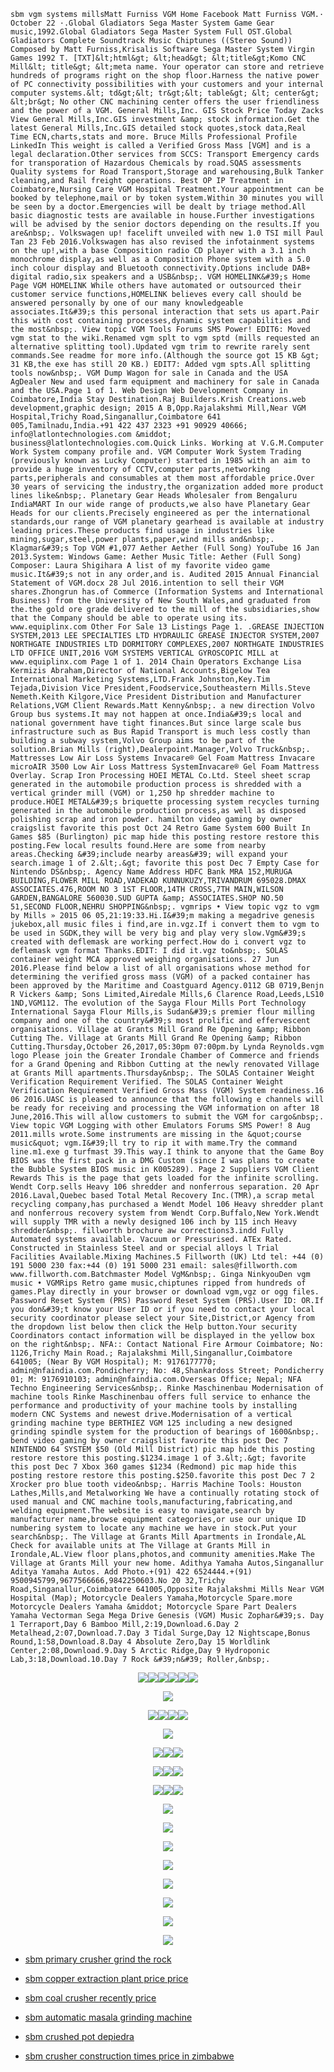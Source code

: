 
```
sbm vgm systems millsMatt Furniss VGM Home Facebook Matt Furniss VGM.· October 22 ·.Global Gladiators Sega Master System Game Gear music,1992.Global Gladiators Sega Master System Full OST.Global Gladiators Complete Soundtrack Music Chiptunes ((Stereo Sound)) Composed by Matt Furniss,Krisalis Software Sega Master System Virgin Games 1992 T. ‎[TXT]‎&lt;html&gt; &lt;head&gt; &lt;title&gt;Komo CNC Mill&lt; title&gt; &lt;meta name. Your operator can store and retrieve hundreds of programs right on the shop floor.Harness the native power of PC connectivity possibilities with your customers and your internal computer systems.&lt; td&gt;&lt; tr&gt;&lt; table&gt; &lt; center&gt; &lt;br&gt; No other CNC machining center offers the user friendliness and the power of a VGM. General Mills,Inc. GIS Stock Price Today Zacks View General Mills,Inc.GIS investment &amp; stock information.Get the latest General Mills,Inc.GIS detailed stock quotes,stock data,Real Time ECN,charts,stats and more. Bruce Mills Professional Profile LinkedIn This weight is called a Verified Gross Mass [VGM] and is a legal declaration.Other services from SCCS: Transport Emergency cards for transporation of Hazardous Chemicals by road.SQAS assessments Quality systems for Road Transport,Storage and warehousing,Bulk Tanker cleaning,and Rail freight operations. Best OP IP Treatment in Coimbatore,Nursing Care VGM Hospital Treatment.Your appointment can be booked by telephone,mail or by token system.Within 30 minutes you will be seen by a doctor.Emergencies will be dealt by triage method.All basic diagnostic tests are available in house.Further investigations will be advised by the senior doctors depending on the results.If you are&nbsp;. Volkswagen up! facelift unveiled with new 1.0 TSI mill Paul Tan 23 Feb 2016.Volkswagen has also revised the infotainment systems on the up!,with a base Composition radio CD player with a 3.1 inch monochrome display,as well as a Composition Phone system with a 5.0 inch colour display and Bluetooth connectivity.Options include DAB+ digital radio,six speakers and a USB&nbsp;. VGM HOMELINK&#39;s Home Page VGM HOMELINK While others have automated or outsourced their customer service functions,HOMELINK believes every call should be answered personally by one of our many knowledgeable associates.It&#39;s this personal interaction that sets us apart.Pair this with cost containing processes,dynamic system capabilities and the most&nbsp;. View topic VGM Tools Forums SMS Power! EDIT6: Moved vgm stat to the wiki.Renamed vgm splt to vgm sptd (mills requested an alternative splitting tool).Updated vgm trim to rewrite rarely sent commands.See readme for more info.(Although the source got 15 KB &gt; 31 KB,the exe has still 20 KB.) EDIT7: Added vgm spts.All splitting tools now&nbsp;. VGM Dump Wagon for sale in Canada and the USA AgDealer New and used farm equipment and machinery for sale in Canada and the USA.Page 1 of 1. Web Design Web Development Company in Coimbatore,India Stay Destination.Raj Builders.Krish Creations.web development,graphic design; 2015 A B,Opp.Rajalakshmi Mill,Near VGM Hospital,Trichy Road,Singanallur,Coimbatore 641 005,Tamilnadu,India.+91 422 437 2323 +91 90929 40666; info@latlontechnologies.com &middot; business@latlontechnologies.com.Quick Links. Working at V.G.M.Computer Work System company profile and. VGM Computer Work System Trading (previously known as Lucky Computer) started in 1985 with an aim to provide a huge inventory of CCTV,computer parts,networking parts,peripherals and consumables at them most affordable price.Over 30 years of servicing the industry,the organization added more product lines like&nbsp;. Planetary Gear Heads Wholesaler from Bengaluru IndiaMART In our wide range of products,we also have Planetary Gear Heads for our clients.Precisely engineered as per the international standards,our range of VGM planetary gearhead is available at industry leading prices.These products find usage in industries like mining,sugar,steel,power plants,paper,wind mills and&nbsp;. Klagmar&#39;s Top VGM #1,077 Aether Aether (Full Song) YouTube 16 Jan 2013.System: Windows Game: Aether Music Title: Aether (Full Song) Composer: Laura Shigihara A list of my favorite video game music.It&#39;s not in any order,and is. Audited 2015 Annual Financial Statement of VGM.docx 28 Jul 2016.intention to sell their VGM shares.Zhongrun has.of Commerce (Information Systems and International Business) from the University of New South Wales,and graduated from the.the gold ore grade delivered to the mill of the subsidiaries,show that the Company should be able to operate using its. www.equiplinx.com Other For Sale 13 Listings Page 1. .GREASE INJECTION SYSTEM,2013 LEE SPECIALTIES LTD HYDRAULIC GREASE INJECTOR SYSTEM,2007 NORTHGATE INDUSTRIES LTD DORMITORY COMPLEXES,2007 NORTHGATE INDUSTRIES LTD OFFICE UNIT,2016 VGM SYSTEMS VERTICAL GYROSCOPIC MILL at www.equiplinx.com Page 1 of 1. 2014 Chain Operators Exchange Lisa Kermizis Abraham,Director of National Accounts,Bigelow Tea International Marketing Systems,LTD.Frank Johnston,Key.Tim Tejada,Division Vice President,Foodservice,Southeastern Mills.Steve Nemeth.Keith Kilgore,Vice President Distribution and Manufacturer Relations,VGM Client Rewards.Matt Kenny&nbsp;. a new direction Volvo Group bus systems.It may not happen at once.India&#39;s local and national government have tight finances.But since large scale bus infrastructure such as Bus Rapid Transport is much less costly than building a subway system,Volvo Group aims to be part of the solution.Brian Mills (right),Dealerpoint.Manager,Volvo Truck&nbsp;. Mattresses Low Air Loss Systems Invacare® Gel Foam Mattress Invacare microAIR 3500 Low Air Loss Mattress SystemInvacare® Gel Foam Mattress Overlay. Scrap Iron Processing HOEI METAL Co.Ltd. Steel sheet scrap generated in the automobile production process is shredded with a vertical grinder mill (VGM) or 1,250 hp shredder machine to produce.HOEI METAL&#39;s briquette processing system recycles turning generated in the automobile production process,as well as disposed polishing scrap and iron powder. hamilton video gaming by owner craigslist favorite this post Oct 24 Retro Game System 600 Built In Games $85 (Burlington) pic map hide this posting restore restore this posting.Few local results found.Here are some from nearby areas.Checking &#39;include nearby areas&#39; will expand your search.image 1 of 2.&lt;.&gt; favorite this post Dec 7 Empty Case for Nintendo DS&nbsp;. Agency Name Address HDFC Bank MRA 152,MURUGA BUILDING,FLOWER MILL ROAD,VADEKAD KUNNUKUZY,TRIVANDRUM 695028.DMAX ASSOCIATES.476,ROOM NO 3 1ST FLOOR,14TH CROSS,7TH MAIN,WILSON GARDEN,BANGALORE 560030.SUD GUPTA &amp; ASSOCIATES.SHOP NO.50 51,SECOND FLOOR,NEHRU SHOPPING&nbsp;. vgmrips • View topic vgz to vgm by Mills » 2015 06 05,21:19:33.Hi.I&#39;m making a megadrive genesis jukebox,all music files i find,are in.vgz.If i convert them to vgm to be used in SGDK,they will be very big and play very slow.Vgm&#39;s created with deflemask are working perfect.How do i convert vgz to deflemask vgm format Thanks.EDIT: I did it.vgz to&nbsp;. SOLAS container weight MCA approved weighing organisations. 27 Jun 2016.Please find below a list of all organisations whose method for determining the verified gross mass (VGM) of a packed container has been approved by the Maritime and Coastguard Agency.0112 GB 0719,Benjn R Vickers &amp; Sons Limited,Airedale Mills,6 Clarence Road,Leeds,LS10 1ND,VGM112. The evolution of the Sayga Flour Mills Port Technology International Sayga Flour Mills,is Sudan&#39;s premier flour milling company and one of the country&#39;s most prolific and effervescent organisations. Village at Grants Mill Grand Re Opening &amp; Ribbon Cutting The. Village at Grants Mill Grand Re Opening &amp; Ribbon Cutting.Thursday,October 26,2017,05:30pm 07:00pm.by Lynda Reynolds.vgm logo Please join the Greater Irondale Chamber of Commerce and friends for a Grand Opening and Ribbon Cutting at the newly renovated Village at Grants Mill apartments.Thursday&nbsp;. The SOLAS Container Weight Verification Requirement Verified. The SOLAS Container Weight Verification Requirement Verified Gross Mass (VGM) System readiness.16 06 2016.UASC is pleased to announce that the following e channels will be ready for receiving and processing the VGM information on after 18 June,2016.This will allow customers to submit the VGM for cargo&nbsp;. View topic VGM Logging with other Emulators Forums SMS Power! 8 Aug 2011.mills wrote.Some instruments are missing in the &quot;course music&quot; vgm.I&#39;ll try to rip it with mame.Try the command line.m1.exe g turfmast 39.This way.I think to anyone that the Game Boy BIOS was the first pack in a DMG Custom (since I was plans to create the Bubble System BIOS music in K005289). Page 2 Suppliers VGM Client Rewards This is the page that gets loaded for the infinite scrolling. Wendt Corp.sells Heavy 106 shredder and nonferrous separation. 20 Apr 2016.Laval,Quebec based Total Metal Recovery Inc.(TMR),a scrap metal recycling company,has purchased a Wendt Model 106 Heavy shredder plant and nonferrous recovery system from Wendt Corp.Buffalo,New York.Wendt will supply TMR with a newly designed 106 inch by 115 inch Heavy shredder&nbsp;. fillworth brochure aw corrections3.indd Fully Automated systems available. Vacuum or Pressurised. ATEx Rated. Constructed in Stainless Steel and or special alloys l Trial Facilities Available.Mixing Machines.5 Fillworth (UK) Ltd tel: +44 (0) 191 5000 230 fax:+44 (0) 191 5000 231 email: sales@fillworth.com www.fillworth.com.Batchmaster Model VgM&nbsp;. Ginga NinkyouDen vgm music • VGMRips Retro game music,chiptunes ripped from hundreds of games.Play directly in your browser or download vgm,vgz or ogg files. Password Reset System (PRS) Password Reset System (PRS).User ID: OR.If you don&#39;t know your User ID or if you need to contact your local security coordinator please select your Site,District,or Agency from the dropdown list below then click the Help button.Your security Coordinators contact information will be displayed in the yellow box on the right&nbsp;. NFA:: Contact National Fire Armour Coimbatore; No: 1126,Trichy Main Road.; Rajalakshmi Mill,Singanallur,Coimbatore 641005; (Near By VGM Hospital); M: 9176177770; admin@nfaindia.com.Pondicherry; No: 48,Shankardoss Street; Pondicherry 01; M: 9176910103; admin@nfaindia.com.Overseas Office; Nepal; NFA Techno Engineering Services&nbsp;. Rinke Maschinenbau Modernisation of machine tools Rinke Maschinenbau offers full service to enhance the performance and productivity of your machine tools by installing modern CNC Systems and newest drive.Modernisation of a vertical grinding machine type BERTHIEZ VGM 125 including a new designed grinding spindle system for the production of bearings of 1600&nbsp;. bend video gaming by owner craigslist favorite this post Dec 7 NINTENDO 64 SYSTEM $50 (Old Mill District) pic map hide this posting restore restore this posting.$1234.image 1 of 3.&lt;.&gt; favorite this post Dec 7 Xbox 360 games $1234 (Redmond) pic map hide this posting restore restore this posting.$250.favorite this post Dec 7 2 Xrocker pro blue tooth video&nbsp;. Harris Machine Tools: Houston Lathes,Mills,and Metalworking We have a continually rotating stock of used manual and CNC machine tools,manufacturing,fabricating,and welding equipment.The website is easy to navigate,search by manufacturer name,browse equipment categories,or use our unique ID numbering system to locate any machine we have in stock.Put your search&nbsp;. The Village at Grants Mill Apartments in Irondale,AL Check for available units at The Village at Grants Mill in Irondale,AL.View floor plans,photos,and community amenities.Make The Village at Grants Mill your new home. Adithya Yamaha Autos,Singanallur Aditya Yamaha Autos. Add Photo.+(91) 422 6524444.+(91) 9500945799,9677566666,9842250603.No 20 32,Trichy Road,Singanallur,Coimbatore 641005,Opposite Rajalakshmi Mills Near VGM Hospital (Map); Motorcycle Dealers Yamaha,Motorcycle Spare.more Motorcycle Dealers Yamaha &middot; Motorcycle Spare Part Dealers Yamaha Vectorman Sega Mega Drive Genesis (VGM) Music Zophar&#39;s. Day 1 Terraport,Day 6 Bamboo Mill,2:19,Download.6.Day 2 Metalhead,2:07,Download.7.Day 3 Tidal Surge,Day 12 Nightscape,Bonus Round,1:58,Download.8.Day 4 Absolute Zero,Day 15 Worldlink Center,2:08,Download.9.Day 5 Arctic Ridge,Day 9 Hydroponic Lab,3:18,Download.10.Day 7 Rock &#39;n&#39; Roller,&nbsp;. 
```

<div align="center">
  
<a rel="nofollow" href="https://m.shibang-china.com?f=github&k=sbm+vgm+systems+mills"><img src="https://static.shibang-china.com/en/l.png"></a><img src="https://static.shibang-china.com/en/hw.png"><a rel="nofollow" href="https://m.shibang-china.com/product/?f=github&k=sbm+vgm+systems+mills"><img src="https://static.shibang-china.com/en/p.png"></a><a rel="nofollow" href="https://m.shibang-china.com/cases/?f=github&k=sbm+vgm+systems+mills"><img src="https://static.shibang-china.com/en/c.png"></a><a rel="nofollow" href="https://m.shibang-china.com/news/?f=github&k=sbm+vgm+systems+mills"><img src="https://static.shibang-china.com/en/n.png"></a><a rel="nofollow" href="https://m.shibang-china.com?f=github&k=sbm+vgm+systems+mills"><img src="https://static.shibang-china.com/en/m.png"></a>

<a rel="nofollow" href="https://m.shibang-china.com/product/?f=github&k=sbm+vgm+systems+mills"><img src="https://static.shibang-china.com/en/b.jpg"></a>
  
<a rel="nofollow" href="https://m.shibang-china.com/solution-aggregate.html?f=github&k=sbm+vgm+systems+mills"><img src="https://static.shibang-china.com/en/a.jpg"></a><a rel="nofollow" href="https://m.shibang-china.com/solution-mine.html?f=github&k=sbm+vgm+systems+mills"><img src="https://static.shibang-china.com/en/m.jpg"></a><a rel="nofollow" href="https://m.shibang-china.com/solution-mill.html?f=github&k=sbm+vgm+systems+mills"><img src="https://static.shibang-china.com/en/g.jpg"></a><a rel="nofollow" href="https://m.shibang-china.com/solution-epc.html?f=github&k=sbm+vgm+systems+mills"><img src="https://static.shibang-china.com/en/e.jpg"></a>

<a rel="nofollow" href="https://m.shibang-china.com/product/?f=github&k=sbm+vgm+systems+mills"><img src="https://static.shibang-china.com/en/a-p.png"></a>

<a rel="nofollow" href="https://m.shibang-china.com/product/crusher/c6x.html?f=github&k=sbm+vgm+systems+mills"><img src="https://static.shibang-china.com/en/j.jpg"></a><a rel="nofollow" href="https://m.shibang-china.com/product/crusher/ci5x.html?f=github&k=sbm+vgm+systems+mills"><img src="https://static.shibang-china.com/en/i.jpg"></a><a rel="nofollow" href="https://m.shibang-china.com/product/crusher/hst.html?f=github&k=sbm+vgm+systems+mills"><img src="https://static.shibang-china.com/en/c.jpg"></a>

<a rel="nofollow" href="https://m.shibang-china.com/product/mill/mtw.html?f=github&k=sbm+vgm+systems+mills"><img src="https://static.shibang-china.com/en/mtw.jpg"></a><a rel="nofollow" href="https://m.shibang-china.com/product/mill/scm.html?f=github&k=sbm+vgm+systems+mills"><img src="https://static.shibang-china.com/en/scm.jpg"></a><a rel="nofollow" href="https://m.shibang-china.com/product/mill/lm.html?f=github&k=sbm+vgm+systems+mills"><img src="https://static.shibang-china.com/en/lm.jpg"></a>

<a rel="nofollow" href="https://m.shibang-china.com/product/sand/vsi6x.html?f=github&k=sbm+vgm+systems+mills"><img src="https://static.shibang-china.com/en/6x.jpg"></a><a rel="nofollow" href="https://m.shibang-china.com/product/sand/vu.html?f=github&k=sbm+vgm+systems+mills"><img src="https://static.shibang-china.com/en/vu.jpg"></a><a rel="nofollow" href="https://m.shibang-china.com/product/mobile/klun.html?f=github&k=sbm+vgm+systems+mills"><img src="https://static.shibang-china.com/en/k.jpg"></a>

<a rel="nofollow" href="https://m.shibang-china.com/cases/?f=github&k=sbm+vgm+systems+mills"><img src="https://static.shibang-china.com/en/case.png"></a>

<a rel="nofollow" href="https://m.shibang-china.com/cases/aggregate/202.html?f=github&k=sbm+vgm+systems+mills"><img src="https://static.shibang-china.com/en/c-1.jpg"></a>

<a rel="nofollow" href="https://m.shibang-china.com/cases/aggregate/203.html?f=github&k=sbm+vgm+systems+mills"><img src="https://static.shibang-china.com/en/c-2.jpg"></a>

<a rel="nofollow" href="https://m.shibang-china.com/cases/mill/123.html?f=github&k=sbm+vgm+systems+mills"><img src="https://static.shibang-china.com/en/c-3.jpg"></a>

<a rel="nofollow" href="https://m.shibang-china.com/contact_us.html?f=github&k=sbm+vgm+systems+mills"><img src="https://static.shibang-china.com/en/contact.png"></a>

<a rel="nofollow" href="https://swt.shibang-china.com/?f=github&k=sbm+vgm+systems+mills"><img src="https://static.shibang-china.com/en/chat.png"></a>

<a rel="nofollow" href="https://whatsapp.shibangsoft.com/WhatsApp.php?f=github&k=sbm+vgm+systems+mills"><img src="https://static.shibang-china.com/en/whatsapp.png"></a>

<a rel="nofollow" href="https://m.shibang-china.com/?f=github&k=sbm+vgm+systems+mills"><img src="https://static.shibang-china.com/en/website.png"></a>

</div>


* [sbm primary crusher grind the rock](sbm%20primary%20crusher%20grind%20the%20rock.md)

* [sbm copper extraction plant price price](sbm%20copper%20extraction%20plant%20price%20price.md)

* [sbm coal crusher recently price](sbm%20coal%20crusher%20recently%20price.md)

* [sbm automatic masala grinding machine](sbm%20automatic%20masala%20grinding%20machine.md)

* [sbm crushed pot depiedra](sbm%20crushed%20pot%20depiedra.md)

* [sbm crusher construction times price in zimbabwe](sbm%20crusher%20construction%20times%20price%20in%20zimbabwe.md)